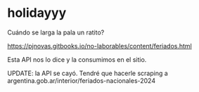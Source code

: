 # holidayyy
Cuándo se larga la pala un ratito?

https://pjnovas.gitbooks.io/no-laborables/content/feriados.html

Esta API nos lo dice y la consumimos en el sitio.

UPDATE: la API se cayó. Tendré que hacerle scraping a argentina.gob.ar/interior/feriados-nacionales-2024
